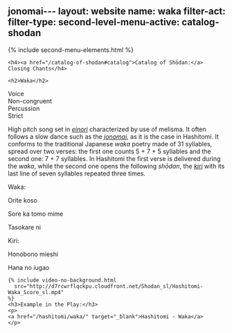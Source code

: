 jonomai---
layout: website
name: waka
filter-act:
filter-type:
second-level-menu-active: catalog-shodan
---

{% include second-menu-elements.html %}

<main class="page-content">
  <div class="text-container">

    <h4><a href="/catalog-of-shodan#catalog">Catalog of Shōdan:</a> Closing Chants</h4>

    <h2>Waka</h2>

  <div class="introductory-table">
    <div class="introductory-table__element">
      <div class="introductory-table__term">Voice</div>
      <div class="introductory-table__definition">Non-congruent</div>
    </div>
    <div class="introductory-table__element">
      <div class="introductory-table__term">Percussion</div>
      <div class="introductory-table__definition">Strict</div>
    </div>
  </div>

  <p>High pitch song set in <a href="/music/voices#Einori" target="_blank"><em>einori</em></a> characterized by use of melisma. It often follows a slow dance such as the <a href="/catalog-of-shodan/jonomai" target="_blank"><em>jonomai</em></a>, as it is the case in Hashitomi.
  It conforms to the traditional Japanese <em>waka</em> poetry made of 31 syllables, spread over two verses: the first one counts 5 + 7 + 5 syllables and the second one: 7 + 7 syllables. In Hashitomi the first verse is delivered during the <em>waka</em>, while the second one opens the following <em>shōdan</em>, the <a href="/catalog-of-shodan/kiri" target="_blank"><em>kiri</em></a> with its last line of seven syllables repeated three times.</p>

<p>Waka:</p>
<p>Orite koso</p>
<p>Sore ka tomo mime</p>
<p>Tasokare ni</p>

<p>Kiri:</p>
<p>Honobono mieshi</p>
<p>Hana no iugao</p>

    {% include video-no-background.html
      src="http://d7rcwrflqckpu.cloudfront.net/Shodan_sl/Hashitomi-Waka_Score_sl.mp4"
    %}
    <h3>Example in the Play:</h3>
    <p>
    <a href="/hashitomi/waka/" target="_blank">Hashitomi - Waka</a>
    </p>


</div>
</main>
